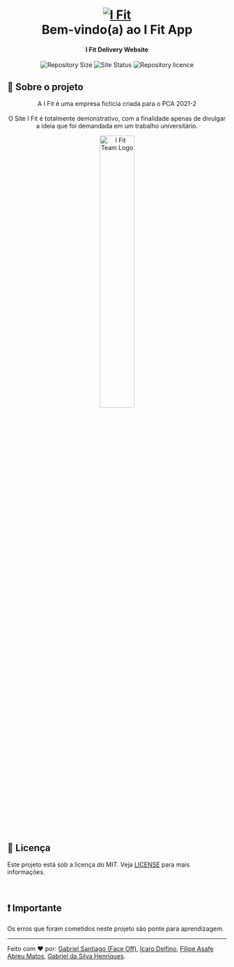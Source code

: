 <h1 align="center">
    <a href="https://i-fit-delivery.github.io/I-Fit-App/"><img alt="I Fit" src="https://res.cloudinary.com/face-studio/image/upload/v1631386225/I%20Fit/appbannergit_ce6llw.jpg"/>
    <br></a>
    Bem-vindo(a) ao I Fit App
</h1>

<h4 align="center">
    I Fit Delivery Website
</h4>
<p align="center">
  <img alt="Repository Size" src="https://img.shields.io/github/repo-size/I-Fit-Delivery/I-Fit-App?color=ff69b4&label=Repository%20Size">

  <img alt="Site Status" src="https://img.shields.io/website?down_color=critical&down_message=Offline&label=Website%20est%C3%A1%3A&up_color=brightnessgreen&up_message=Online&url=https%3A%2F%2Fgithub.com%2FOFaceOff%2FI-Fit">

  <img alt="Repository licence" src="https://img.shields.io/github/license/I-Fit-Delivery/I-Fit-App?color=blue&label=Licen%C3%A7a">
</p>

## :rocket: Sobre o projeto

<div align="center">
  <p>
      A I Fit é uma empresa ficticia criada para o PCA 2021-2<br><br>
      O Site I Fit é totalmente demonstrativo, com a finalidade apenas de divulgar a ideia que foi demandada em um trabalho universitário.<br>
  </p>
</div>
<p align="center">
  <img alt="I Fit Team Logo" src="https://res.cloudinary.com/face-studio/image/upload/v1622641508/I%20Fit/I_Fit_Team_2_nzb1jx.png" width="40%">
</p>

<br>

## :memo: Licença

<span>Este projeto está sob a licença do MIT. Veja [LICENSE](https://i-fit-delivery.github.io/I-Fit-App/blob/main/LICENSE) para mais informações.</span>

<br>

## :exclamation: Importante

<span>Os erros que foram cometidos neste projeto são ponte para aprendizagem.</span>

---
Feito com ♥ por:
<a href="https://github.com/OFaceOff">Gabriel Santiago (Face Off)</a>, 
<a href="https://github.com/icarorabello">Icaro Delfino</a>, 
<a href="https://github.com/lipsrx">Filipe Asafe Abreu Matos</a>, 
<a href="https://github.com/gbhenriques">Gabriel da Silva Henriques</a>.